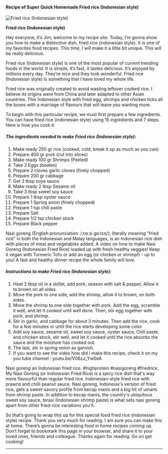             

#### Recipe of Super Quick Homemade Fried rice (Indonesian style)

![Fried rice (Indonesian style)](https://img-global.cpcdn.com/recipes/b37b8fffa82f76ab/751x532cq70/fried-rice-indonesian-style-recipe-main-photo.jpg)

**Fried rice (Indonesian style)**

Hey everyone, it’s Jim, welcome to my recipe site. Today, I’m gonna show you how to make a distinctive dish, fried rice (indonesian style). It is one of my favorites food recipes. This time, I will make it a little bit unique. This will be really delicious.

Fried rice (Indonesian style) is one of the most popular of current trending foods in the world. It is simple, it’s fast, it tastes delicious. It’s enjoyed by millions every day. They’re nice and they look wonderful. Fried rice (Indonesian style) is something that I have loved my whole life.

Fried rice was originally created to avoid wasting leftover cooked rice. I believe its origins were from China and later adapted to other Asian countries. This Indonesian style with fried egg, shrimps and chicken ticks all the boxes with a marriage of flavours that will leave you wanting more.

To begin with this particular recipe, we must first prepare a few ingredients. You can have fried rice (indonesian style) using 15 ingredients and 7 steps. Here is how you cook it.

##### The ingredients needed to make Fried rice (Indonesian style):

1.  Make ready 250 gr rice (cooked, cold, break it up as much as you can)
2.  Prepare 400 gr pork (cut into slices)
3.  Make ready 100 gr Shrimps (Peeled)
4.  Take 2 Eggs (beaten)
5.  Prepare 2 cloves garlic cloves (finely chopped)
6.  Prepare 200 gr cabbage
7.  Get 3 tbsp soya sauce
8.  Make ready 2 tbsp Sesame oil
9.  Take 3 tbsp sweet soy sauce
10.  Prepare 1 tbsp oyster sauce
11.  Prepare 1 Spring onion (finely chopped)
12.  Prepare 1 tsp chili paste
13.  Prepare Salt
14.  Prepare 1/2 tsp chicken stock
15.  Prepare Black pepper

Nasi goreng (English pronunciation: /ˌnɑːsi ɡɒˈrɛŋ/), literally meaning "fried rice" in both the Indonesian and Malay languages, is an Indonesian rice dish with pieces of meat and vegetables added. A video on how to make Nasi Goreng (Indonesian Fried Rice) loaded up with fresh healthy veggies! Keep it vegan with Turmeric Tofu or add an egg (or chicken or shrimp!) - up to you! A fast and healthy dinner recipe the whole family will love.

##### Instructions to make Fried rice (Indonesian style):

1.  Heat 2 tbsp oil in a skillet, add pork, season with salt & pepper, Allow it to brown on all sides.
2.  Move the pork to one side, add the shrimp, allow it to brown, on both sides.
3.  Move the shrimp to one side together with pork. Add the egg, scramble it well, and let it cooked until well done. Then, stir egg together with pork, and shrimp.
4.  Stir in garlic, and cabbage for about 3 minutes. Then add the rice, cook for a few minutes or until the rice starts developing some color.
5.  Add soy sauce, sesame oil, sweet soy sauce, oyster sauce, Chili paste, and chicken stock, stir well, and let it cooked until the rice absorbs the sauce and the moisture has cooked out.
6.  The last, stir in spring onion as garnish.
7.  If you want to see the video how did I make this recipe, check it on my you tube channel : youtu.be/V06zJ\_Yw0eA

Nasi goreng an Indonesian fried rice. #highprotein #nasigoreng #friedrice. My Nasi Goreng (or Indonesian Fried Rice) is a spicy rice dish that's way more flavourful than regular fried rice. Indonesian-style fried rice with prawns and chilli peanut sauce. Nasi goreng, Indonesia's version of fried rice, gets a sweet-savory profile from kecap manis and a big hit of umami from shrimp paste. In addition to kecap manis, the country's ubiquitous sweet soy sauce, terasi (Indonesian shrimp paste) is what sets nasi goreng apart from other fried-rice variations you'll.

So that’s going to wrap this up for this special food fried rice (indonesian style) recipe. Thank you very much for reading. I am sure you can make this at home. There’s gonna be interesting food in home recipes coming up. Don’t forget to bookmark this page in your browser, and share it to your loved ones, friends and colleague. Thanks again for reading. Go on get cooking!

* * *